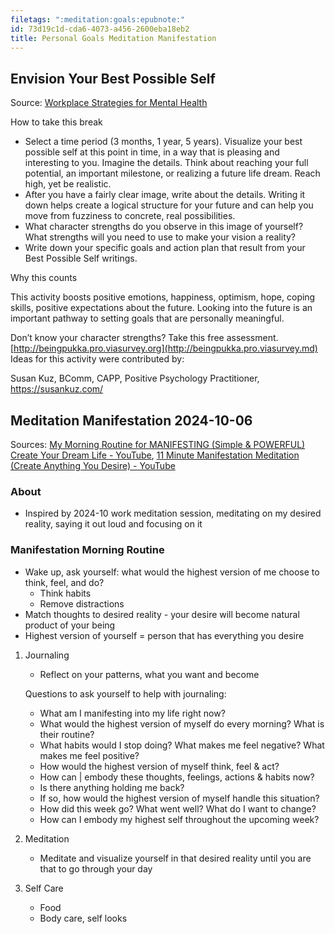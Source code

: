 ```yaml
---
filetags: ":meditation:goals:epubnote:"
id: 73d19c1d-cda6-4073-a456-2600eba18eb2
title: Personal Goals Meditation Manifestation
---
```


## Envision Your Best Possible Self

Source: [Workplace Strategies for Mental
Health](https://www.workplacestrategiesformentalhealth.com/)

How to take this break

- Select a time period (3 months, 1 year, 5 years). Visualize your best
  possible self at this point in time, in a way that is pleasing and
  interesting to you. Imagine the details. Think about reaching your
  full potential, an important milestone, or realizing a future life
  dream. Reach high, yet be realistic.
- After you have a fairly clear image, write about the details. Writing
  it down helps create a logical structure for your future and can help
  you move from fuzziness to concrete, real possibilities.
- What character strengths do you observe in this image of yourself?
  What strengths will you need to use to make your vision a reality?
- Write down your specific goals and action plan that result from your
  Best Possible Self writings.

Why this counts

This activity boosts positive emotions, happiness, optimism, hope,
coping skills, positive expectations about the future. Looking into the
future is an important pathway to setting goals that are personally
meaningful.

Don’t know your character strengths? Take this free assessment.
[http://beingpukka.pro.viasurvey.org](http://beingpukka.pro.viasurvey.md)
Ideas for this activity were contributed by:

Susan Kuz, BComm, CAPP, Positive Psychology Practitioner,
<https://susankuz.com/>

## Meditation Manifestation 2024-10-06

Sources: [My Morning Routine for MANIFESTING (Simple &amp; POWERFUL)
Create Your Dream Life -
YouTube](https://www.youtube.com/watch?v=arhQiXOWfxE), [11 Minute
Manifestation Meditation (Create Anything You Desire) -
YouTube](https://www.youtube.com/watch?v=aMq5aTKUFQc)

### About

- Inspired by 2024-10 work meditation session, meditating on my desired
  reality, saying it out loud and focusing on it

### Manifestation Morning Routine

- Wake up, ask yourself: what would the highest version of me choose to
  think, feel, and do?
  - Think habits
  - Remove distractions
- Match thoughts to desired reality - your desire will become natural
  product of your being
- Highest version of yourself = person that has everything you desire

1.  Journaling

    - Reflect on your patterns, what you want and become

    Questions to ask yourself to help with journaling:

    - What am I manifesting into my life right now?
    - What would the highest version of myself do every morning? What is
      their routine?
    - What habits would I stop doing? What makes me feel negative? What
      makes me feel positive?
    - How would the highest version of myself think, feel & act?
    - How can \| embody these thoughts, feelings, actions & habits now?
    - Is there anything holding me back?
    - If so, how would the highest version of myself handle this
      situation?
    - How did this week go? What went well? What do I want to change?
    - How can I embody my highest self throughout the upcoming week?

2.  Meditation

    - Meditate and visualize yourself in that desired reality until you
      are that to go through your day

3.  Self Care

    - Food
    - Body care, self looks
